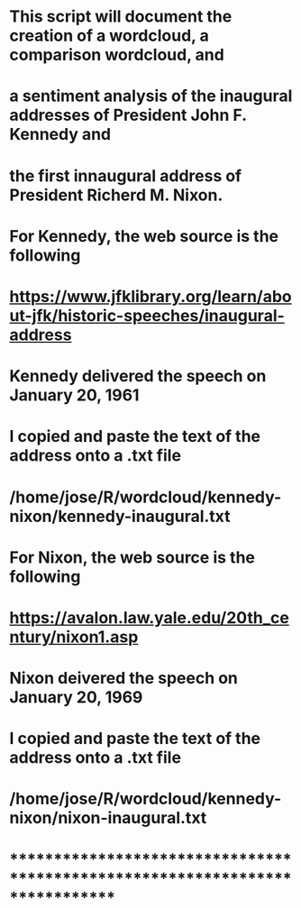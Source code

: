 #  
# This script will document the creation of a wordcloud, a comparison wordcloud, and
# a sentiment analysis of the inaugural addresses of President John F. Kennedy and
# the first innaugural address of President Richerd M. Nixon.
#
# For Kennedy, the web source is the following
#
# https://www.jfklibrary.org/learn/about-jfk/historic-speeches/inaugural-address
#
# Kennedy delivered the speech on January 20, 1961
#
# I copied and paste the text of the address onto a .txt file
#
# /home/jose/R/wordcloud/kennedy-nixon/kennedy-inaugural.txt
#
# For Nixon, the web source is the following
#
# https://avalon.law.yale.edu/20th_century/nixon1.asp 
#
# Nixon deivered the speech on January 20, 1969
#
# I copied and paste the text of the address onto a .txt file
#
# /home/jose/R/wordcloud/kennedy-nixon/nixon-inaugural.txt
#
#
# ****************************************************************************
